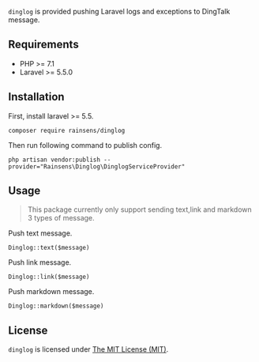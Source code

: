 <p><code>dinglog</code> is provided pushing Laravel logs and exceptions to DingTalk message.</p>

## Requirements

* PHP >= 7.1
* Laravel >= 5.5.0

## Installation

First, install laravel >= 5.5.

```
composer require rainsens/dinglog
```

Then run following command to publish config.

```
php artisan vendor:publish --provider="Rainsens\Dinglog\DinglogServiceProvider"
```

## Usage

> This package currently only support sending text,link and markdown 3 types of message.

Push text message.

```
Dinglog::text($message)
```

Push link message.

```
Dinglog::link($message)
```

Push markdown message.

```
Dinglog::markdown($message)
```

## License
`dinglog` is licensed under [The MIT License (MIT)](LICENSE).
